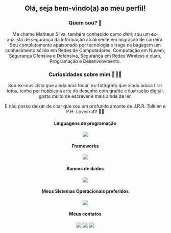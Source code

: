 <div align=center>
<h2>Olá, seja bem-vindo(a) ao meu perfil!</h2>

<h3> Quem sou? 👀</h3>



Me chamo Matheus Silva, também conhecido como *dimi*, sou um ex-analista de segurança da informação atualmente em migração de carreira. Sou completamente apaixonado por tecnologia e trago na bagagem um conhecimento sólido em Redes de Computadores, Computação em Nuvem, Segurança Ofensiva e Defensiva, Segurança em Redes Wireless e claro, Programação e Desenvolvimento.

<h3>Curiosidades sobre mim 🧑🏻‍💻</h3>

Sou ex-musicista que ainda ama tocar, ex-fotógrafo que ainda adora tirar fotos, tenho por hobbies a arte do desenho com grafite e ilustração digital, gosto muito de escrever e mais ainda de ler.

E não posso deixar de citar que sou um profundo amante de J.R.R. Tolkien e P.H. Lovecraft! 🧛🏻
</div>
<div align="center">
    <h4>Linguagens de programação</h4>
    <p>
        <a href="https://skillicons.dev">
            <img src="https://skillicons.dev/icons?i=java,javascript,typescript,ruby,bash&theme=light" />
        </a>
    </p>
</div>

<div align="center">
    <h4>Frameworks</h4>
    <p>
        <a href="https://skillicons.dev">
            <img src="https://skillicons.dev/icons?i=spring,react,express,next,nest,rails&theme=light" />
        </a>
    </p>
</div>

<div align="center">
    <h4>Bancos de dados</h4>
    <p>
        <a href="https://skillicons.dev">
            <img src="https://skillicons.dev/icons?i=mongo,postgres,mysql&theme=light" />
        </a>
    </p>
</div>

<div align="center">
    <h4>Meus Sistemas Operacionais preferidos</h4>
    <p>
        <a href="https://skillicons.dev">
            <img src="https://skillicons.dev/icons?i=windows,redhat&theme=light" />
        </a>
    </p>
</div>


<div align=center>
<h4>Meus contatos</h4>
<a href="https://www.linkedin.com/in/matheus-dimi-silva" target="_blank"><img loading="lazy" src="https://img.shields.io/badge/-LinkedIn-%230077B5?style=for-the-badge&logo=linkedin&logoColor=white" target="_blank"></a>   
<a href="https://instagram.com/dimi.dev" target="_blank"><img loading="lazy" src="https://img.shields.io/badge/-Instagram-%23E4405F?style=for-the-badge&logo=instagram&logoColor=white" target="_blank"></a>
<a href = "mailto:bastiaotreze@gmail.com"><img loading="lazy" src="https://img.shields.io/badge/Gmail-D14836?style=for-the-badge&logo=gmail&logoColor=white" target="_blank"></a>
</div>

